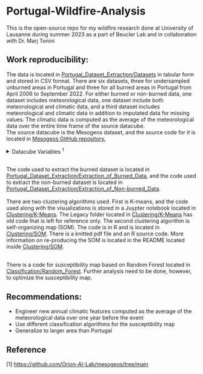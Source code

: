 # Portugal-Wildfire-Analysis
This is the open-source repo for my wildfire research done at University of Lausanne during summer 2023 as a part of Beucler Lab and in collaboration with Dr. Marj Tonini

## Work reproducibility:
The data is located in [Portugal_Dataset_Extraction/Datasets](https://github.com/Aser-Abdelfatah/Portugal-Wildfire-Research/tree/main/Portugal_Dataset_Extraction/Datasets) in tabular form and stored in CSV format. There are six datasets, three for undersampled unburned areas in Portugal and three for all burned areas in Portugal from April 2006 to September 2022. For either burned or non-burned data, one dataset includes meteorological data, one dataset include both meteorological and climatic data, and a third dataset includes meteorological and climatic data in addition to imputated data for missing values. The climatic data is computed as the average of the meteorological data over the entire time frame of the source datacube.
</br> The source datacube is the Mesogeos dataset, and the source code for it is located in [Mesogeos GitHub repository.](https://github.com/Orion-AI-Lab/mesogeos/tree/main) </br> 
  
 <details>  <summary>Datacube Variables <sup>1</sup></summary>

The original datacube contains the following variables:

- satellite data from MODIS (Land Surface Temperature (https://lpdaac.usgs.gov/products/mod11a1v061/), Normalized Vegetation Index (https://lpdaac.usgs.gov/products/mod13a2v061/), Leaf Area Index (https://lpdaac.usgs.gov/products/mod15a2hv061/))
- weather variables from ERA5-Land (max daily temperature, max daily dewpoint temperature, min daily relative humidity, 
max daily wind speed, max daily surface pressure, mean daily surface solar radiation downwards) (https://cds.climate.copernicus.eu/cdsapp#!/dataset/10.24381/cds.e2161bac?tab=overview)
- soil moisture index from JRC European Drought Observatory (https://edo.jrc.ec.europa.eu/edov2/home.static.html)
- population count (https://hub.worldpop.org/geodata/listing?id=64) & distance to roads (https://hub.worldpop.org/geodata/listing?id=33) from worldpop.org 
- land cover from Copernicus Climate Change Service (https://cds.climate.copernicus.eu/cdsapp#!/dataset/satellite-land-cover?tab=overview)
- elevation, aspect, slope and curvature from Copernicus EU-DEM (https://land.copernicus.eu/imagery-in-situ/eu-dem/eu-dem-v1.1?tab=download)
- burned areas and ignition points from EFFIS (https://effis.jrc.ec.europa.eu/applications/data-and-services)

Vriables in the cube:
| Variable | Units | Description |
| --- | --- | --- |
| aspect | ° | aspect |
| burned areas | unitless | rasterized burned polygons. 0 when no burned area occurs in that cell, 1 if it does for the day of interest |
| curvature | rad | curvature |
| d2m | K | day's maximum 2 metres dewpoint temperature |
| dem | m | elevation |
| ignition_points | hectares | rasterized fire ignitions. It contains the final hectares of the burned area resulted from the fire |
| lai | unitless | leaf area index |
| lc_agriculture | % | fraction of agriculture in the pixel. 1st Jan of each year has the values of the year |
| lc_forest | % | fraction of forest in the pixel. 1st Jan of each year has the values of the year |
| lc_grassland | % | fraction of grassland in the pixel. 1st Jan of each year has the values of the year |
| lc_settlement | % | fraction of settlement in the pixel. 1st Jan of each year has the values of the year |
| lc_shrubland | % | fraction of shrubland in the pixel. 1st Jan of each year has the values of the year |
| lc_sparse_veagetation | % | fraction of sparse vegetation in the pixel. 1st Jan of each year has the values of the year |
| lc_water_bodies | % | fraction of water bodies in the pixel. 1st Jan of each year has the values of the year |
| lc_wetland | % | fraction of wetland in the pixel. 1st Jan of each year has the values of the year |
| lst_day | K | day's land surface temperature |
| lst_night | K | nights' land surface temperature |
| ndvi | unitless | normalized difference vegetation index |
| population | people/km^2 | population count per year. 1st Jan of each year has the values of the year |
| rh | %/100 | day's minimum relative humidity |
| roads_distance | km | distance from the nearest road |
| slope | rad | slope |
| smi | unitless | soil moisture index |
| sp | Pa | day's maximum surface pressure |
| ssrd | J/m^2| day's average surface solar radiation downwards |
| t2m | K | day's maximum 2 metres temperature |
| tp | m | day's total precipitation |
| wind_speed | m/s | day's maximum wind speed |

</details>


</br> The code used to extract the burned dataset is located in [Portugal_Dataset_Extraction/Extraction_of_Burned_Data](https://github.com/Aser-Abdelfatah/Portugal-Wildfire-Research/tree/main/Portugal_Dataset_Extraction/Extraction_of_Burned_Data), and the code used to extract the non-burned dataset is located in [Portugal_Dataset_Extraction/Extraction_of_Non-burned_Data](https://github.com/Aser-Abdelfatah/Portugal-Wildfire-Research/tree/main/Portugal_Dataset_Extraction/Extraction_of_Non-burned_Data). </br> </br> There are two clustering algorithms used. First is K-means, and the code used along with the visualizations is stored in a Juypter notebook located in [Clustering/K-Means](https://github.com/Aser-Abdelfatah/Portugal-Wildfire-Research/tree/main/Clustering/K-Means). The Legacy folder located in [Clustering/K-Means](https://github.com/Aser-Abdelfatah/Portugal-Wildfire-Research/tree/main/Clustering/K-Means) has old code that is left for reference only. The second clustering algorithm is self-organizing map (SOM). The code is in R and is located in [Clustering/SOM](https://github.com/Aser-Abdelfatah/Portugal-Wildfire-Research/tree/main/Clustering/SOM). There is a knitted pdf file and an R source code. More information on re-producing the SOM is located in the README located inside [Clustering/SOM](https://github.com/Aser-Abdelfatah/Portugal-Wildfire-Research/tree/main/Clustering/SOM).

</br> There is a code for susceptibility map based on Random Forest located in [Classification/Random_Forest](https://github.com/Aser-Abdelfatah/Portugal-Wildfire-Research/tree/main/Classification/Random_Forest). Further analysis need to be done, however, to optimize the susceptibility map. </br>

## Recommendations:
- Engineer new annual climatic features computed as the average of the meteorological data over one year before the event
- Use different classification algorithms for the susceptibility map
- Generalize to larger area than Portugal
  

## Reference

<a id="1">[1]</a> https://github.com/Orion-AI-Lab/mesogeos/tree/main
